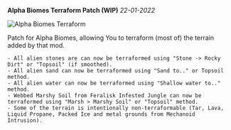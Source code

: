 **Alpha Biomes Terraform Patch (WIP)** *22-01-2022*

![Alpha Biomes Terraform](https://user-images.githubusercontent.com/64644323/151061375-de11fc53-3308-423c-bec8-028b8c5968ed.png)


Patch for Alpha Biomes, allowing You to terraform (most of) the terrain added by that mod.

```- Most of alien terrain can be now terraformed using "Topsoil" method.
- All alien stones are can now be terraformed using "Stone -> Rocky Dirt" or "Topsoil" (if smoothed).
- All alien sand can now be terraformed using "Sand to.." or Topsoil method.
- All alien water can now be terraformed using "Shallow water to.." method.
- Webbed Marshy Soil from Feralisk Infested Jungle can now be terraformed using "Marsh > Marshy Soil" or "Topsoil" method.
- Some of the terrain is intentionally non-terraformable (Tar, Lava, Liquid Propane, Packed Ice and metal grounds from Mechanoid Intrusion).
